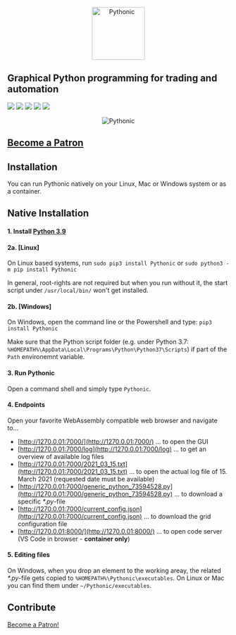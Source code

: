 <p align="center"><img src="https://github.com/hANSIc99/Pythonic/blob/gui_new/src/Pythonic/public_html/static/horizontal.png" alt="Pythonic" height="120px"></p>

## Graphical Python programming for trading and automation

[<img src="https://img.shields.io/pypi/l/Pythonic.svg">](https://github.com/hANSIc99/Pythonic)
[<img src="https://img.shields.io/pypi/pyversions/Pythonic.svg">](https://pypi.org/project/Pythonic/)
[<img src="https://img.shields.io/pypi/format/Pythonic.svg">](https://pypi.org/project/Pythonic/)
[<img src="https://img.shields.io/github/last-commit/hANSIc99/Pythonic.svg">](https://github.com/hANSIc99/Pythonic)
[<img src="https://img.shields.io/badge/platform-Windows%20Linux%20Mac-blueviolet.svg">](https://github.com/hANSIc99/Pythonic)


<p align="center"><img src="https://github.com/hANSIc99/Pythonic/blob/gui_new/screenshot-5.PNG" alt="Pythonic" "></p>


## [Become a Patron](https://www.patreon.com/pythonicautomation?fan_landing=true)

## Installation 

You can run Pythonic natively on your Linux, Mac or Windows system
or as a container.

## Native Installation

#### 1. Install [Python 3.9](https://www.python.org/)

#### 2a. [Linux]

On Linux based systems,
run `sudo pip3 install Pythonic`
or `sudo python3 -m pip install Pythonic`

In general, root-rights are not required but when you run without it, the start script under
`/usr/local/bin/` won't get installed.

#### 2b. [Windows]

On Windows, open the command line or the Powershell and type:
`pip3 install Pythonic`

Make sure that the Python script folder (e.g. under Python 3.7: `%HOMEPATH%\AppData\Local\Programs\Python\Python37\Scripts`)
if part of the `Path` environemnt variable.

#### 3. Run Pythonic

Open a command shell and simply type `Pythonic`.

#### 4. Endpoints

Open your favorite WebAssembly compatible web browser and navigate to...

- [http://1270.0.01:7000/](http://1270.0.01:7000/) ... to open the GUI
- [http://1270.0.01:7000/log](http://1270.0.01:7000/log) ... to get an overview of available log files
- [http://1270.0.01:7000/2021_03_15.txt](http://1270.0.01:7000/2021_03_15.txt) ... to open the actual log file of 15. March 2021 (requested date must be available)
- [http://1270.0.01:7000/generic_python_73594528.py](http://1270.0.01:7000/generic_python_73594528.py) ... to download a specific *\*.py*-file
- [http://1270.0.01:7000/current_config.json](http://1270.0.01:7000/current_config.json) ... to download the grid configuration file
- [http://1270.0.01:8000/](http://1270.0.01:8000/) ... to open code server (VS Code in browser - **container only**)

#### 5. Editing files

On Windows, when you drop an element to the working areay, the related *\*.py*-file gets copied
to `%HOMEPATH%\Pythonic\executables`. On Linux or Mac you can find them under `~/Pythonic/executables`.

## Contribute

<a href="https://www.patreon.com/bePatron?u=52281688" data-patreon-widget-type="become-patron-button">Become a Patron!</a>
